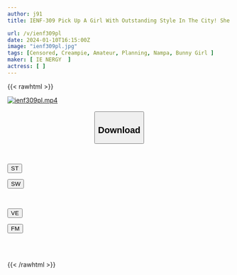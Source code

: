 ```yaml
---
author: j91
title: IENF-309 Pick Up A Girl With Outstanding Style In The City! She Becomes A Bunny Girl And Shows Off Her Sexy Legs And Beautiful Cleavage While Swaying Her Ass And Serving You Boldly! Bunny Girls Are So Exciting! Become Open In An Extraordinary Situation And Have Unlimited Sexual Desire Raw Sex!

url: /v/ienf309pl
date: 2024-01-10T16:15:00Z
image: "ienf309pl.jpg"
tags: [Censored, Creampie, Amateur, Planning, Nampa, Bunny Girl	]
maker: [ IE NERGY  ]
actress: [ ]
---
```



{{< rawhtml >}}

<div class="video" data-videoid="dkPJOzJQZzH03m">
    <a href="javascript:;">
        <img src="/v/ienf309pl/ienf309pl.jpg" width="WIDTH" height="HEIGHT" alt="ienf309pl.mp4" loading="lazy">
    </a>
</div>

<script type="text/javascript" src="https://j91.asia/asset/on-demand-st.js"></script>

<br>
  <link rel="stylesheet" href="https://j91.asia/asset/bs5.css">
  
  <center>
  <button class="btn btn-primary" type="button" data-bs-toggle="collapse" data-bs-target=".multi-collapse" aria-expanded="false" aria-controls="multiCollapseExample1 multiCollapseExample2"><h2>Download</h2></button></center>
</p>
<div class="row">
  <div class="col">
    <div class="collapse multi-collapse" id="multiCollapseExample1">
      <div class="card card-body">
	      	      <br>
<div class="buttons">  
<p><a href="https://streamtape.to/v/dkPJOzJQZzH03m" target="_blank"><button class="btn-hover color-3"><i class="fa fa-download"></i> ST</button></a></p>
<p><a href="https://flaswish.com/zq88sp8ubdg5" target="_blank"><button class="btn-hover color-2"><i class="fa fa-download"></i> SW</button></a></p></div>
    </div>
  </div>
</div>
  <div class="col">
    <div class="collapse multi-collapse" id="multiCollapseExample2">
      <div class="card card-body">
	      <br>
<div class="buttons">
<p><a href="https://veev.to/d/2EHzNJtdhNVlH68qGMIXSiOJt1BUmt8MiZgyvaE" target="_blank"><button class="btn-hover color-9"><i class="fa fa-download"></i> VE</button></a></p>
<p><a href="https://filemoon.sx/d/exjqzm5g5z7c/IENF-309" target="_blank"><button class="btn-hover color-8"><i class="fa fa-download"></i> FM</button></a></p></div>
<br><br>
      </div>
    </div>
  </div>
</div>

{{< /rawhtml >}}